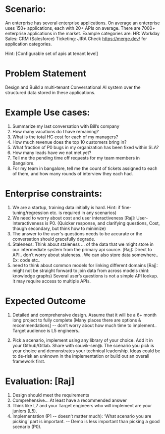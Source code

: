 # Scenario:
An enterprise has several enterprise applications. On average an enterprise uses 150+ applications, each with 20+ APIs on average. There are 7000+ enterprise applications in the market. 
Example categories are:
HR: Workday
Sales: CRM (Salesforce)
Ticketing: JIRA
Check https://merge.dev/ for application categories.

Hint: [Configurable set of apis at tenant level]

# Problem Statement 
Design and Build a multi-tenant Conversational AI system over the structured data stored in these applications.

# Example Use cases:
1. Summarize my last conversation with Bill’s company
2. How many vacations do I have remaining?
3. What is the total HC cost for each of my managers?
4. How much revenue does the top 10 customers bring in?
5. What fraction of P0 bugs in my organization has been fixed within SLA?
6. How many leads have we not met yet?
7. Tell me the pending time off requests for my team members in Bangalore.
8. For my team in bangalore, tell me the count of tickets assigned to each of them, and how many rounds of interview they each had.

# Enterprise constraints:
1. We are a startup, training data initially is hard. 
Hint: if fine-tuning/regression etc. is required in any scenarios) 
2. We need to worry about cost and user interactiveness
[Raj]: User-Interactiveness is P0. (Quicker response, and clarifying questions, Cost, though secondary, but think how to minimize)
3. The answer to the user's questions needs to be accurate or the conversation should gracefully degrade.
4. Staleness: Think about staleness … of the data that we might store in our intermediate system from the primary api source.
[Raj]: Direct to API.. don’t worry about staleness.. We can also store data somewhere.. Ex: code etc.. 
5. need to think about common models for linking different domains
[Raj]: might not be straight forward to join data from across models (hint: knowledge graphs)
Several user’s questions is not a simple API lookup. It may require access to multiple APIs.


# Expected Outcome
1. Detailed and comprehensive design. 
Assume that it will be a 6+ month long project to fully complete
[Many places there are options & recommendations] -- don’t worry about how much time to implement.. Target audience is L5 engineers..

2. Pick a scenario, implement using any library of your choice. Add it in your Github/Gitlab. Share with souvik-sen@. The scenario you pick is your choice and demonstrates your technical leadership. Ideas could be to de-risk an unknown in the implementation or build out an overall framework first.

# Evaluation: [Raj]
1. Design should meet the requirements
2. Comprehensive… At least have a recommended answer
3. Think like L7 and your Target engineers who will implement are your juniors (L5).
4. Implementation (P1 -- doesn’t matter much): ‘What scenario you are picking’ part is important. -- Demo is less important than picking a good scenario (P0).
